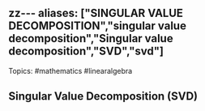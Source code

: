 zz---
aliases: ["SINGULAR VALUE DECOMPOSITION","singular value decomposition","Singular value decomposition","SVD","svd"] 
---
Topics: #mathematics #linearalgebra 

## Singular Value Decomposition (SVD)

